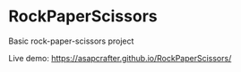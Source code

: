 # RockPaperScissors

Basic rock-paper-scissors project

Live demo: https://asapcrafter.github.io/RockPaperScissors/
